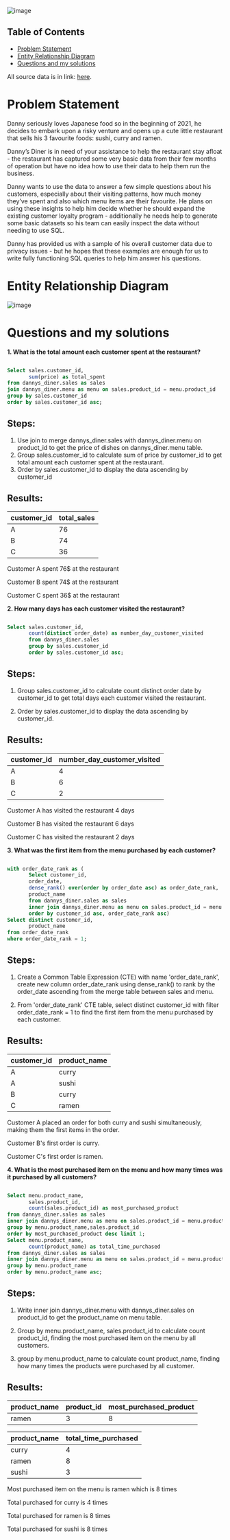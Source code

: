 ![image](https://github.com/AnhDuyVu/Data-Analysis-Projects/assets/119872105/4ffc02fb-0375-47d0-9146-69fbf9beab3f)

## Table of Contents
- [Problem Statement](#Problem-Statement)
- [Entity Relationship Diagram](#Entity-Relationship-Diagram)
- [Questions and my solutions](#questions-and-my-solutions)

All source data is in link: [here](https://8weeksqlchallenge.com/case-study-1/). 

# Problem Statement

Danny seriously loves Japanese food so in the beginning of 2021, he decides to embark upon a risky venture and opens up a cute little restaurant that sells his 3 favourite foods: sushi, curry and ramen.


Danny’s Diner is in need of your assistance to help the restaurant stay afloat - the restaurant has captured some very basic data from their few months of operation but have no idea how to use their data to help them run the business.


Danny wants to use the data to answer a few simple questions about his customers, especially about their visiting patterns, how much money they’ve spent and also which menu items are their favourite. He plans on using these insights to help him decide whether he should expand the existing customer loyalty program - additionally he needs help to generate some basic datasets so his team can easily inspect the data without needing to use SQL.


Danny has provided us with a sample of his overall customer data due to privacy issues - but he hopes that these examples are enough for us to write fully functioning SQL queries to help him answer his questions.

# Entity Relationship Diagram  
![image](https://github.com/AnhDuyVu/Data-Analysis-Projects/assets/119872105/b542d482-5671-4c6d-97c7-117eb769bd9d)

# Questions and my solutions

**1. What is the total amount each customer spent at the restaurant?**

````sql

Select sales.customer_id,
       sum(price) as total_spent
from dannys_diner.sales as sales
join dannys_diner.menu as menu on sales.product_id = menu.product_id
group by sales.customer_id
order by sales.customer_id asc;

````
## Steps:

1. Use join to merge dannys_diner.sales with dannys_diner.menu on product_id to get the price of dishes on dannys_diner.menu table.
2. Group sales.customer_id to calculate sum of price by customer_id to get total amount each customer spent at the restaurant.
3. Order by sales.customer_id to display the data ascending by customer_id

## Results:
| customer_id | total_sales |
| ----------- | ----------- |
| A           | 76          |
| B           | 74          |
| C           | 36          |

Customer A spent 76$ at the restaurant


Customer B spent 74$ at the restaurant


Customer C spent 36$ at the restaurant

**2. How many days has each customer visited the restaurant?**

````sql

Select sales.customer_id,
       count(distinct order_date) as number_day_customer_visited
       from dannys_diner.sales
       group by sales.customer_id
       order by sales.customer_id asc;

````
## Steps:

1. Group sales.customer_id to calculate count distinct order date by customer_id to get total days each customer visited the restaurant.
   
2. Order by sales.customer_id to display the data ascending by customer_id.

## Results:
| customer_id	| number_day_customer_visited |
| ----------- | --------------------------- |
|A            | 4                           |
|B	       | 6                           |
|C            | 2                           |

Customer A has visỉted the restaurant 4 days

Customer B has visỉted the restaurant 6 days

Customer C has visỉted the restaurant 2 days

**3. What was the first item from the menu purchased by each customer?**

````sql

with order_date_rank as (
       Select customer_id,
       order_date,
       dense_rank() over(order by order_date asc) as order_date_rank,
       product_name
       from dannys_diner.sales as sales
       inner join dannys_diner.menu as menu on sales.product_id = menu.product_id
       order by customer_id asc, order_date_rank asc)
Select distinct customer_id,
	   product_name
from order_date_rank
where order_date_rank = 1;

````
## Steps:

1. Create a Common Table Expression (CTE) with name 'order_date_rank', create new column order_date_rank using dense_rank() to rank by the order_date ascending from the merge table between sales and menu.
   
2. From 'order_date_rank' CTE table, select distinct customer_id with filter order_date_rank = 1 to find the first item from the menu purchased by each customer.

## Results:

| customer_id	| product_name |
| ----------- | ------------ |
| A	       | curry        |
| A	       | sushi        |
| B	       | curry        |
| C	       | ramen        |

Customer A placed an order for both curry and sushi simultaneously, making them the first items in the order.

Customer B's first order is curry.

Customer C's first order is ramen.

**4. What is the most purchased item on the menu and how many times was it purchased by all customers?**

````sql

Select menu.product_name,
       sales.product_id,
       count(sales.product_id) as most_purchased_product
from dannys_diner.sales as sales
inner join dannys_diner.menu as menu on sales.product_id = menu.product_id
group by menu.product_name,sales.product_id
order by most_purchased_product desc limit 1;
Select menu.product_name,
       count(product_name) as total_time_purchased
from dannys_diner.sales as sales
inner join dannys_diner.menu as menu on sales.product_id = menu.product_id
group by menu.product_name
order by menu.product_name asc;

````
## Steps:

1. Write inner join dannys_diner.menu with dannys_diner.sales on product_id to get the product_name on menu table.
   
2. Group by menu.product_name, sales.product_id to calculate count product_id, finding the most purchased item on the menu by all customers.
 
3. group by menu.product_name to calculate count product_name, finding how many times the products were purchased by all customer.

## Results:

| product_name | product_id | most_purchased_product |
| ------------ | ---------- | ---------------------- |
| ramen        | 3	    | 8                      |

| product_name | total_time_purchased |
| ------------ | -------------------- |
| curry	       | 4                    |
| ramen	       | 8                    |
| sushi	       | 3                    |

 Most purchased item on the menu is ramen which is 8 times

 Total purchased for curry is 4 times

 Total purchased for ramen is 8 times

 Total purchased for sushi is 8 times




